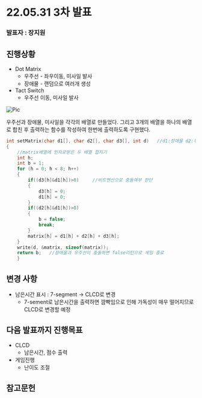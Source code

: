 # 22.05.31 3차 발표
### 발표자 : 장지원
## 진행상황
* Dot Matrix
  - 우주선 - 좌우이동, 미사일 발사
  - 장애물 - 랜덤으로 여러개 생성
* Tact Switch
  - 우주선 이동, 미사일 발사

![Pic](./pic/dot_matrix.gif)

우주선과 장애물, 미사일을 각각의 배열로 만들었다. 그리고 3개의 배열을 하나의 배열로 합친 후 출력하는 함수를 작성하여 한번에 출력하도록 구현했다.

``` C
int setMatrix(char d1[], char d2[], char d3[], int d)   //d1:장애물 d2:우주선 d3:미사일
{
    //matrix배열에 인자로받은 두 배열 합치기
    int h;
    int b = 1;
    for (h = 0; h < 8; h++)
    {
        if((d3[h]&d1[h])>0)     //비트연산으로 충돌여부 판단
        {
            d3[h] = 0;
            d1[h] = 0;
        }
        if((d2[h]&d1[h])>0)
        {
            b = false;
            break;
        }
        matrix[h] = d1[h] + d2[h] + d3[h];
    }
    write(d, &matrix, sizeof(matrix));
    return b;   //장애물과 우주선이 충돌하면 false리턴으로 게임 종료
    }
```

## 변경 사항
- 남은시간 표시 : 7-segment -> CLCD로 변경
  - 7-sement로 남은시간을 출력하면 깜빡임으로 인해 가독성이 매우 떨어지므로 CLCD로 변경할 예정



## 다음 발표까지 진행목표 
- CLCD
  - 남은시간, 점수 출력
- 게임진행
  - 난이도 조절

## 참고문헌


